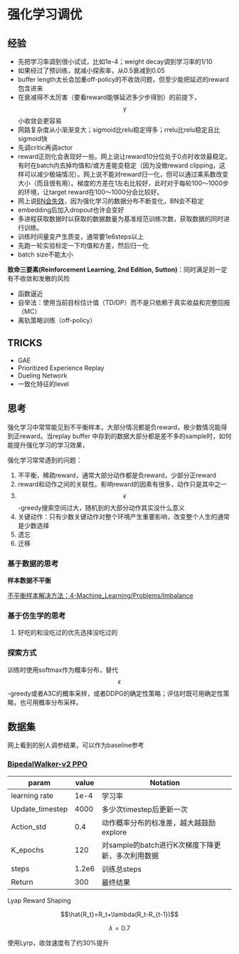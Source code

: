 # 强化学习调优

## 经验

- 先把学习率调到很小试试，比如1e-4；weight decay调到学习率的1/10
- 如果经过了预训练，就减小探索率，从0.5衰减到0.05
- buffer length太长会加重off-policy的不收敛问题，但至少能把延迟的reward包含进来
- 在衰减得不太厉害（要看reward能够延迟多少步得到）的前提下，$$\gamma$$小收敛会更容易
- 网路复杂度从小渐渐变大；sigmoid比relu稳定得多；rrelu比relu稳定且比sigmoid快
- 先调critic再调actor
- reward正则化会表现好一些。网上说让reward10分位处于0点时收敛最稳定。有时在batch内去掉均值和/或方差能变稳定（因为没做reward clipping，这样可以减少极端情况）。网上说不能对reward归一化，但可以通过乘系数改变大小（而且很有用）。梯度的方差在1左右比较好，此时对于每轮100～1000步的环境，让target reward在100～1000分会比较好。
- 网上说[BN会失效](https://zhuanlan.zhihu.com/p/210761985)，因为强化学习的数据分布不断变化，BN会不稳定
- embedding后加入dropout也许会变好
- 多进程获取数据时以获取的数据数量为基准规范训练次数，获取数据的同时进行训练。
- 训练时间量变产生质变，通常要1e6steps以上
- 先跑一轮实验标定一下均值和方差，然后归一化
- batch size不能太小

**致命三要素(Reinforcement Learning, 2nd Edition, Sutton)**：同时满足则一定有不收敛和发散的风险

- 函数逼近
- 自举法：使用当前目标估计值（TD/DP）而不是只依赖于真实收益和完整回报（MC）
- 离轨策略训练（off-policy）

## TRICKS

- GAE
- Prioritized Experience Replay
- Dueling Network
- 一致化特征的level

## 思考

强化学习中常常能见到不平衡样本，大部分情况都是负reward，极少数情况能得到正reward。当replay buffer 中存到的数据大部分都是差不多的sample时，如何能提升强化学习的学习效果，

强化学习常常遇到的问题：

1. 不平衡，稀疏reward，通常大部分动作都是负reward，少部分正reward
2. reward和动作之间的关联性。影响reward的因素有很多，动作只是其中之一
3. $$\epsilon$$-greedy搜索空间过大，随机到的大部分动作其实没什么意义
4. 关键动作：只有少数关键动作对整个环境产生重要影响，改变整个人生的通常是少数选择
5. 遗忘
6. 迁移

### 基于数据的思考

**样本数据不平衡**

[不平衡样本解决方法：4-Machine_Learning/Problems/Imbalance](../../Problems/Imbalance.md)

### 基于仿生学的思考

1. 好吃的和没吃过的优先选择没吃过的

### 探索方式

训练时使用softmax作为概率分布，替代$$\epsilon$$-greedy或者A3C的概率采样，或者DDPG的确定性策略；评估时既可用确定性策略，也可用概率分布采样。

## 数据集

网上看到的别人调参结果，可以作为baseline参考

### [BipedalWalker-v2 PPO](https://zhuanlan.zhihu.com/p/322058020)

| param           | value | Notation                                         |
| --------------- | ----- | ------------------------------------------------ |
| learning rate   | 1e-4  | 学习率                                           |
| Update_timestep | 4000  | 多少次timestep后更新一次                         |
| Action_std      | 0.4   | 动作概率分布的标准差，越大越鼓励explore          |
| K_epochs        | 120   | 对sample的batch进行K次梯度下降更新，多次利用数据 |
| steps           | 1.2e6 | 训练总steps                                      |
| Return          | 300   | 最终结果                                         |

Lyap Reward Shaping

$$\hat{R_t}=R_t+\lambda(R_t-R_{t-1})$$

$$\lambda=0.7$$

使用Lyrp，收敛速度有了约30%提升




